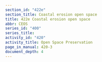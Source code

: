 ```yaml
---
section_id: "422e"
section_title: Coastal erosion open space
title: 422e Coastal erosion open space
abbr: CEOS
series_id: "400"
series_title: 
activity_id: "420"
activity_title: Open Space Preservation
page_in_manual: 420-3
document_depth: 4
---
```

